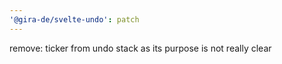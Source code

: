 ```yaml
---
'@gira-de/svelte-undo': patch
---
```


remove: ticker from undo stack as its purpose is not really clear

